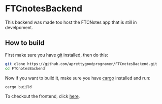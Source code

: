 # FTCnotesBackend

This backend was made too host the FTCNotes app that is still in develpoment. 

## How to build

First make sure you have [git](https://git-scm.com/) installed, then do this:

```bash
git clone https://github.com/aprettygoodprogramer/FTCnotesBackend.git
cd FTCnotesBackend
```

Now if you want to build it, make sure you have [cargo](https://doc.rust-lang.org/cargo/getting-started/installation.html) installed and run:

```bash
cargo buiild
```

To checkout the frontend, click [here](https://github.com/aprettygoodprogramer/FTCnotes).
